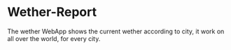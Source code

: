# Wether-Report
The wether  WebApp shows the current wether according to city, it work on all over the world, for every city.
